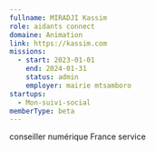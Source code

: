 ```yaml
---
fullname: MIRADJI Kassim
role: aidants connect
domaine: Animation
link: https://kassim.com
missions:
  - start: 2023-01-01
    end: 2024-01-31
    status: admin
    employer: mairie mtsamboro
startups:
  - Mon-suivi-social
memberType: beta
---
```


conseiller numérique France service
